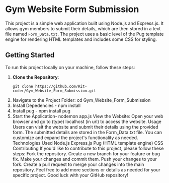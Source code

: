 # Gym Website Form Submission
This project is a simple web application built using Node.js and Express.js. It allows gym members to submit their details, which are then stored in a text file named `Form_Data.txt`. The project uses a basic level of the Pug template engine for rendering HTML templates and includes some CSS for styling.

## Getting Started

To run this project locally on your machine, follow these steps:

1. **Clone the Repository**: 
   ```shell
   git clone https://github.com/Rit-coder/Gym_Website_Form_Submission.git
2. Navigate to the Project Folder:
   cd Gym_Website_Form_Submission
3. Install Depedencies - 
   npm install
4. Install pug - 
   npm install pug
4. Start the Application-
  nodemon app.js
View the Website:
Open your web browser and go to (type) localhost (in url) to access the website.
Usage
Users can visit the website and submit their details using the provided form.
The submitted details are stored in the Form_Data.txt file.
You can customize and expand the project's functionality as needed.
Technologies Used
Node.js
Express.js
Pug (HTML template engine)
CSS
Contributing
If you'd like to contribute to this project, please follow these steps:
Fork the repository.
Create a new branch for your feature or bug fix.
Make your changes and commit them.
Push your changes to your fork.
Create a pull request to merge your changes into the main repository.
Feel free to add more sections or details as needed for your specific project. Good luck with your GitHub repository!


